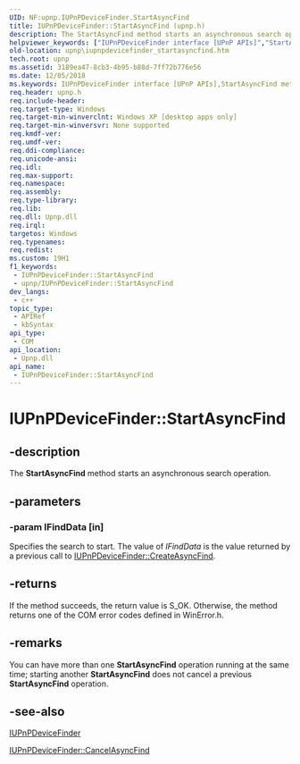 ```yaml
---
UID: NF:upnp.IUPnPDeviceFinder.StartAsyncFind
title: IUPnPDeviceFinder::StartAsyncFind (upnp.h)
description: The StartAsyncFind method starts an asynchronous search operation.
helpviewer_keywords: ["IUPnPDeviceFinder interface [UPnP APIs]","StartAsyncFind method","IUPnPDeviceFinder.StartAsyncFind","IUPnPDeviceFinder::StartAsyncFind","StartAsyncFind","StartAsyncFind method [UPnP APIs]","StartAsyncFind method [UPnP APIs]","IUPnPDeviceFinder interface","_upnp_iupnpdevicefinder_startasyncfind","upnp.iupnpdevicefinder_startasyncfind","upnp/IUPnPDeviceFinder::StartAsyncFind"]
old-location: upnp\iupnpdevicefinder_startasyncfind.htm
tech.root: upnp
ms.assetid: 3189ea47-8cb3-4b95-b88d-7ff72b776e56
ms.date: 12/05/2018
ms.keywords: IUPnPDeviceFinder interface [UPnP APIs],StartAsyncFind method, IUPnPDeviceFinder.StartAsyncFind, IUPnPDeviceFinder::StartAsyncFind, StartAsyncFind, StartAsyncFind method [UPnP APIs], StartAsyncFind method [UPnP APIs],IUPnPDeviceFinder interface, _upnp_iupnpdevicefinder_startasyncfind, upnp.iupnpdevicefinder_startasyncfind, upnp/IUPnPDeviceFinder::StartAsyncFind
req.header: upnp.h
req.include-header: 
req.target-type: Windows
req.target-min-winverclnt: Windows XP [desktop apps only]
req.target-min-winversvr: None supported
req.kmdf-ver: 
req.umdf-ver: 
req.ddi-compliance: 
req.unicode-ansi: 
req.idl: 
req.max-support: 
req.namespace: 
req.assembly: 
req.type-library: 
req.lib: 
req.dll: Upnp.dll
req.irql: 
targetos: Windows
req.typenames: 
req.redist: 
ms.custom: 19H1
f1_keywords:
 - IUPnPDeviceFinder::StartAsyncFind
 - upnp/IUPnPDeviceFinder::StartAsyncFind
dev_langs:
 - c++
topic_type:
 - APIRef
 - kbSyntax
api_type:
 - COM
api_location:
 - Upnp.dll
api_name:
 - IUPnPDeviceFinder::StartAsyncFind
---
```


# IUPnPDeviceFinder::StartAsyncFind


## -description

The 
<b>StartAsyncFind</b> method starts an asynchronous search operation.

## -parameters

### -param lFindData [in]

Specifies the search to start. The value of <i>lFindData</i> is the value returned by a previous call to 
<a href="/windows/desktop/api/upnp/nf-upnp-iupnpdevicefinder-createasyncfind">IUPnPDeviceFinder::CreateAsyncFind</a>.

## -returns

If the method succeeds, the return value is S_OK. Otherwise, the method returns one of the COM error codes defined in WinError.h.

## -remarks

You can have more than one 
<b>StartAsyncFind</b> operation running at the same time; starting another 
<b>StartAsyncFind</b> does not cancel a previous 
<b>StartAsyncFind</b> operation.

## -see-also

<a href="/windows/desktop/api/upnp/nn-upnp-iupnpdevicefinder">IUPnPDeviceFinder</a>



<a href="/windows/desktop/api/upnp/nf-upnp-iupnpdevicefinder-cancelasyncfind">IUPnPDeviceFinder::CancelAsyncFind</a>

